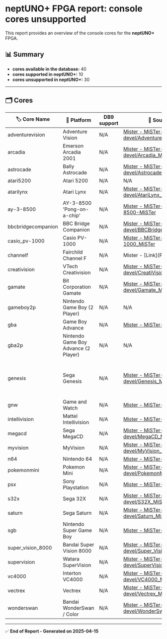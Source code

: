 # neptUNO+ FPGA report: console cores unsupported

This report provides an overview of the console cores for the **neptUNO+** FPGA.

## 📊 Summary

- **cores available in the database:** 40
- **cores supported in neptUNO+:** 10
- **cores unsupported in neptUNO+:** 30

---

## 🗂️ Cores

| 🏷️ **Core Name** | 📝 **Platform** | DB9 support | 🔗 **Source Code** | 🗂️ **Database** | 🗒️ **Notes** |
|-------------------|-----------------|-------------|--------------------|------------------|--------------|
| adventurevision | Adventure Vision | N/A | [Mister - MiSTer-devel/AdventureVision_MiSTer](https://github.com/MiSTer-devel/AdventureVision_MiSTer) | Official_Distribution_MiSTer |  |
| arcadia | Emerson Arcadia 2001 | N/A | [Mister - MiSTer-devel/Arcadia_MiSTer](https://github.com/MiSTer-devel/Arcadia_MiSTer) | Official_Distribution_MiSTer |  |
| astrocade | Bally Astrocade | N/A | [Mister - MiSTer-devel/Astrocade_MiSTer](https://github.com/MiSTer-devel/Astrocade_MiSTer) | Official_Distribution_MiSTer |  |
| atari5200 | Atari 5200 | N/A | N/A | Official_Distribution_MiSTer |  |
| atarilynx | Atari Lynx | N/A | [Mister - MiSTer-devel/AtariLynx_MiSTer](https://github.com/MiSTer-devel/AtariLynx_MiSTer) | Official_Distribution_MiSTer |  |
| ay-3-8500 | AY-3-8500 'Pong-on-a-chip' | N/A | [Mister - MiSTer-devel/AY-3-8500-MiSTer](https://github.com/MiSTer-devel/AY-3-8500-MiSTer) | Official_Distribution_MiSTer |  |
| bbcbridgecompanion | BBC Bridge Companion | N/A | [Mister - MiSTer-devel/BBCBridgeCompanion_MiSTer](https://github.com/MiSTer-devel/BBCBridgeCompanion_MiSTer) | Official_Distribution_MiSTer |  |
| casio_pv-1000 | Casio PV-1000 | N/A | [Mister - MiSTer-devel/Casio_PV-1000_MiSTer](https://github.com/MiSTer-devel/Casio_PV-1000_MiSTer) | Official_Distribution_MiSTer |  |
| channelf | Fairchild Channel F | N/A | Mister - [Link](Fairchild Channel F) | Official_Distribution_MiSTer |  |
| creativision | VTech Creativision | N/A | [Mister - MiSTer-devel/CreatiVision_MiSTer](https://github.com/MiSTer-devel/CreatiVision_MiSTer) | Official_Distribution_MiSTer |  |
| gamate | Bit Corporation Gamate | N/A | [Mister - MiSTer-devel/Gamate_MiSTer](https://github.com/MiSTer-devel/Gamate_MiSTer) | Official_Distribution_MiSTer |  |
| gameboy2p | Nintendo Game Boy (2 Player) | N/A | N/A | Official_Distribution_MiSTer |  |
| gba | Game Boy Advance | N/A | [Mister - MiSTer-devel/GBA_MiSTer](https://github.com/MiSTer-devel/GBA_MiSTer) | Official_Distribution_MiSTer |  |
| gba2p | Nintendo Game Boy Advance (2 Player) | N/A | N/A | Official_Distribution_MiSTer |  |
| genesis | Sega Genesis | N/A | [Mister - MiSTer-devel/Genesis_MiSTer](https://github.com/MiSTer-devel/Genesis_MiSTer) | Official_Distribution_MiSTer | Archived. MiSTer port of the fpgagen core. |
| gnw | Game and Watch | N/A | [Mister - MiSTer-devel/GnW_MiSTer](https://github.com/MiSTer-devel/GnW_MiSTer) | Official_Distribution_MiSTer |  |
| intellivision | Mattel Intellivision | N/A | [Mister - MiSTer-devel/Intv_MiSTer](https://github.com/MiSTer-devel/Intv_MiSTer) | Official_Distribution_MiSTer |  |
| megacd | Sega MegaCD | N/A | [Mister - MiSTer-devel/MegaCD_MiSTer](https://github.com/MiSTer-devel/MegaCD_MiSTer) | Official_Distribution_MiSTer |  |
| myvision | MyVision | N/A | [Mister - MiSTer-devel/MyVision_MiSTer](https://github.com/MiSTer-devel/MyVision_MiSTer) | Official_Distribution_MiSTer |  |
| n64 | Nintendo 64 | N/A | [Mister - MiSTer-devel/N64_MiSTer](https://github.com/MiSTer-devel/N64_MiSTer) | Official_Distribution_MiSTer |  |
| pokemonmini | Pokemon Mini | N/A | [Mister - MiSTer-devel/PokemonMini_MiSTer](https://github.com/MiSTer-devel/PokemonMini_MiSTer) | Official_Distribution_MiSTer |  |
| psx | Sony Playstation | N/A | [Mister - MiSTer-devel/PSX_MiSTer](https://github.com/MiSTer-devel/PSX_MiSTer) | Official_Distribution_MiSTer |  |
| s32x | Sega 32X | N/A | [Mister - MiSTer-devel/S32X_MiSTer](https://github.com/MiSTer-devel/S32X_MiSTer) | Official_Distribution_MiSTer |  |
| saturn | Sega Saturn | N/A | [Mister - MiSTer-devel/Saturn_MiSTer](https://github.com/MiSTer-devel/Saturn_MiSTer) | Official_Distribution_MiSTer |  |
| sgb | Nintendo Super Game Boy | N/A | [Mister - MiSTer-devel/SGB_MiSTer](https://github.com/MiSTer-devel/SGB_MiSTer) | Official_Distribution_MiSTer |  |
| super_vision_8000 | Bandai Super Vision 8000 | N/A | [Mister - MiSTer-devel/Super_Vision_8000_MiSTer](https://github.com/MiSTer-devel/Super_Vision_8000_MiSTer) | Official_Distribution_MiSTer |  |
| supervision | Watara SuperVision | N/A | [Mister - MiSTer-devel/SuperVision_MiSTer](https://github.com/MiSTer-devel/SuperVision_MiSTer) | Official_Distribution_MiSTer |  |
| vc4000 | Interton VC4000 | N/A | [Mister - MiSTer-devel/VC4000_MiSTer](https://github.com/MiSTer-devel/VC4000_MiSTer) | Official_Distribution_MiSTer |  |
| vectrex | Vectrex | N/A | [Mister - MiSTer-devel/Vectrex_MiSTer](https://github.com/MiSTer-devel/Vectrex_MiSTer) | Official_Distribution_MiSTer |  |
| wonderswan | Bandai WonderSwan / Color | N/A | [Mister - MiSTer-devel/WonderSwan_MiSTer](https://github.com/MiSTer-devel/WonderSwan_MiSTer) | Official_Distribution_MiSTer |  |

---

✅ **End of Report - Generated on 2025-04-15**